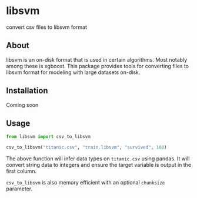 # libsvm

convert csv files to libsvm format

## About

libsvm is an on-disk format that is used in certain algorithms. Most notably
among these is xgboost. This package provides tools for converting files to
libsvm format for modeling with large datasets on-disk.

## Installation

Coming soon

## Usage

```python
from libsvm import csv_to_libsvm

csv_to_libsvm("titanic.csv", "train.libsvm", "survived", 100)
```

The above function will infer data types on `titanic.csv` using pandas. It will
convert string data to integers and ensure the target variable is output in the
first column.

`csv_to_libsvm` is also memory efficient with an optional `chunksize` parameter.
